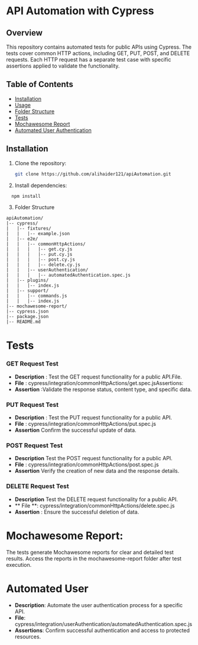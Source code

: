 # API Automation with Cypress

## Overview

This repository contains automated tests for public APIs using Cypress. The tests cover common HTTP actions, including GET, PUT, POST, and DELETE requests. Each HTTP request has a separate test case with specific assertions applied to validate the functionality.

## Table of Contents

- [Installation](#installation)
- [Usage](#usage)
- [Folder Structure](#folder-structure)
- [Tests](#tests)
- [Mochawesome Report](#mochawesome-report)
- [Automated User Authentication](#automated-user-authentication)


## Installation

1. Clone the repository:
   ```bash
   git clone https://github.com/alihaider121/apiAutomation.git

2. Install dependencies:
```bash
  npm install
```
3. Folder Structure
```
apiAutomation/
|-- cypress/
|   |-- fixtures/
|   |   |-- example.json
|   |-- e2e/
|   |   |-- commonHttpActions/
|   |   |   |-- get.cy.js
|   |   |   |-- put.cy.js
|   |   |   |-- post.cy.js
|   |   |   |-- delete.cy.js
|   |   |-- userAuthentication/
|   |   |   |-- automatedAuthentication.spec.js
|   |-- plugins/
|   |   |-- index.js
|   |-- support/
|   |   |-- commands.js
|   |   |-- index.js
|-- mochawesome-report/
|-- cypress.json
|-- package.json
|-- README.md
```
# Tests
### GET Request Test
- **Description** : Test the GET request functionality for a public API.File.
- **File** :  cypress/integration/commonHttpActions/get.spec.jsAssertions: 
- **Assertion** :Validate the response status, content type, and specific data.
### PUT Request Test
- **Description** : Test the PUT request functionality for a public API.
- **File** :  cypress/integration/commonHttpActions/put.spec.js
- **Assertion** Confirm the successful update of data.
### POST Request Test
- **Description**  Test the POST request functionality for a public API.
- **File** : cypress/integration/commonHttpActions/post.spec.js
- **Assertion** Verify the creation of new data and the response details.
### DELETE Request Test
- **Description** Test the DELETE request functionality for a public API.
- ** File **: cypress/integration/commonHttpActions/delete.spec.js
- **Assertion** : Ensure the successful deletion of data.
# Mochawesome Report:
The tests generate Mochawesome reports for clear and detailed test results. 
Access the reports in the mochawesome-report folder after test execution.
# Automated User 
- **Description**: Automate the user authentication process for a specific API.
- **File**: cypress/integration/userAuthentication/automatedAuthentication.spec.js
- **Assertions**: Confirm successful authentication and access to protected resources.
